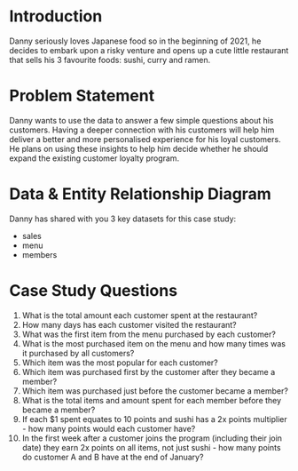 # Introduction

Danny seriously loves Japanese food so in the beginning of 2021, he decides to embark upon a risky venture and opens up a cute little restaurant that sells his 3 favourite foods: sushi, curry and ramen.

# Problem Statement

Danny wants to use the data to answer a few simple questions about his customers. Having a deeper connection with his customers will help him deliver a better and more personalised experience for his loyal customers. He plans on using these insights to help him decide whether he should expand the existing customer loyalty program.

# Data & Entity Relationship Diagram

Danny has shared with you 3 key datasets for this case study:
* sales
* menu
* members

# Case Study Questions

1.	What is the total amount each customer spent at the restaurant?
2.	How many days has each customer visited the restaurant?
3.	What was the first item from the menu purchased by each customer?
4.	What is the most purchased item on the menu and how many times was it purchased by all customers?
5.	Which item was the most popular for each customer?
6.	Which item was purchased first by the customer after they became a member?
7.	Which item was purchased just before the customer became a member?
8.	What is the total items and amount spent for each member before they became a member?
9.	If each $1 spent equates to 10 points and sushi has a 2x points multiplier - how many points would each customer have?
10.	In the first week after a customer joins the program (including their join date) they earn 2x points on all items, not just sushi - how many points do customer A and B have at the end of January?

